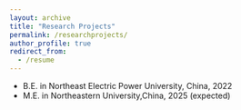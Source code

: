 ```yaml
---
layout: archive
title: "Research Projects"
permalink: /researchprojects/
author_profile: true
redirect_from:
  - /resume
---
```


* B.E. in Northeast Electric Power University, China, 2022
* M.E. in Northeastern University,China, 2025 (expected)

